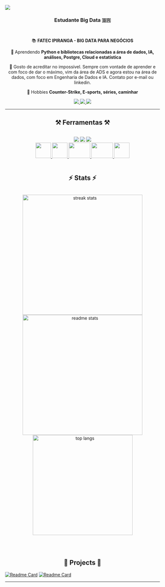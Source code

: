 ![](https://komarev.com/ghpvc/?username=nyudji&color=green&style=flat-square&abbreviated=true)

<h3 align="center">Estudante Big Data  🇧🇷</h3>

<br/>

<div align="center">
 
 📚 **FATEC IPIRANGA - BIG DATA PARA NEGÓCIOS**
 
 🌱 Aprendendo **Python e bibliotecas relacionadas a área de dados, IA, análises, Postgre, Cloud e estatística**

💬 Gosto de acreditar no impossível. Sempre com vontade de aprender e com foco de dar o máximo, vim da área de ADS e agora estou na área de dados, com foco em Engenharia de Dados e IA. Contato por e-mail ou linkedin.

🎱 Hobbies **Counter-Strike, E-sports, séries, caminhar**

 </div>
 
<div align="center"> 
  <a href="mailto:knyudji@gmail.com">
    <img src="https://img.shields.io/badge/Gmail-333333?style=for-the-badge&logo=gmail&logoColor=red" />
  </a>
  <a href="https://www.linkedin.com/in/nyudji/" target="_blank">
    <img src="https://img.shields.io/badge/LinkedIn-0077B5?style=for-the-badge&logo=linkedin&logoColor=white" target="_blank" />
  </a>
  <a href="https://nyudji.github.io/portifolio" target="_blank">
     <img src="https://img.shields.io/badge/Portfolio-FF5722?style=for-the-badge&logo=todoist&logoColor=white" target="_blank" /> <!-- sqlite, safari, google-chrome are other good icon options -->
  </a>
</div>

 <hr/>
 
<h2 align="center">⚒️ Ferramentas ⚒️</h2>
<br/>
<div align="center">
    <img src="https://skillicons.dev/icons?i=python,tensorflow,postgres,sqlite,mongodb,mysql" />
    <img src="https://skillicons.dev/icons?i=gcp,aws" />
    <img src="https://skillicons.dev/icons?i=vscode,github,git" /><br>
    <a href='https://jupyter.org/'>
    <img src="https://cdn.jsdelivr.net/gh/devicons/devicon/icons/jupyter/jupyter-original-wordmark.svg" width="50" height="50" />
    </a>
    <a href='https://pandas.pydata.org/'>
    <img src="https://pandas.pydata.org/static/img/pandas_secondary.svg" width="50" height="50" />
    </a>
    <a href='https://spark.apache.org/docs/latest/api/python/index.html'>
    <img src="https://upload.wikimedia.org/wikipedia/commons/thumb/f/f3/Apache_Spark_logo.svg/2560px-Apache_Spark_logo.svg.png" width="70" height="50" />
    </a>
    <a href='https://streamlit.io/'>
    <img src="https://streamlit.io/images/brand/streamlit-logo-secondary-colormark-darktext.png" width="70" height="50" />
    </a>
    <a href='https://neo4j.com/'>
    <img src="https://cdn.jsdelivr.net/gh/devicons/devicon/icons/neo4j/neo4j-original.svg" width="50" height="50" />
    </a>
</div>

<br/>


<h2 align="center">⚡ Stats ⚡</h2>
<br>
<div align=center>
  <img width=390 src="https://github-readme-streak-stats-salesp07.vercel.app/?user=nyudji&count_private=true&theme=dark&border_radius=15" alt="streak stats"/>
  <img width=390 src="https://github-readme-stats-salesp07.vercel.app/api?username=nyudji&count_private=true&show_icons=true&theme=dark&rank_icon=percentile&border_radius=15" alt="readme stats" />
  <br/>
  <img width=325 align="center" src="https://github-readme-stats-salesp07.vercel.app/api/top-langs/?username=nyudji&hide=HTML&langs_count=8&layout=compact&theme=dark&border_radius=1&size_weight=0.5&count_weight=0.5&exclude_repo=github-readme-stats" alt="top langs" />
</div>

<br/><br/>
<h2 align="center">🔨 Projects 🔨 </h2>

[![Readme Card](https://github-readme-stats.vercel.app/api/pin/?username=nyudji&repo=projeto_selenium&theme=dark)](https://github.com/nyudji/projeto_selenium)
[![Readme Card](https://github-readme-stats.vercel.app/api/pin/?username=nyudji&repo=nyudji.github.io&theme=dark)](https://github.com/nyudji/nyudji.github.io)

<hr/>
